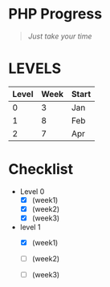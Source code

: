 # PHP Progress
> *Just take your time*

# LEVELS
| Level | Week | Start |
| --- | --- | --- |
| 0 | 3 | Jan |
| 1 | 8 | Feb |
| 2 | 7 | Apr |

# Checklist
- Level 0
  - [x] (week1)
  - [x] (week2)
  - [x] (week3)
- level 1
  - [x] (week1)
  - [ ] (week2)
  - [ ] (week3)
  
